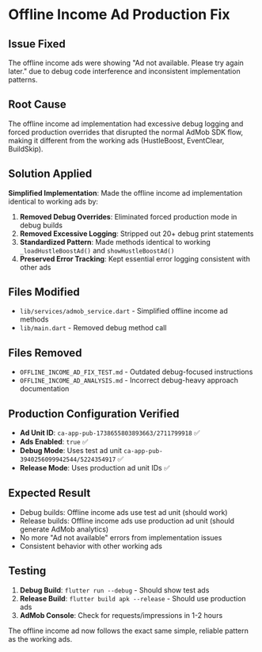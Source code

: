 # Offline Income Ad Production Fix

## Issue Fixed
The offline income ads were showing "Ad not available. Please try again later." due to debug code interference and inconsistent implementation patterns.

## Root Cause
The offline income ad implementation had excessive debug logging and forced production overrides that disrupted the normal AdMob SDK flow, making it different from the working ads (HustleBoost, EventClear, BuildSkip).

## Solution Applied
**Simplified Implementation**: Made the offline income ad implementation identical to working ads by:

1. **Removed Debug Overrides**: Eliminated forced production mode in debug builds
2. **Removed Excessive Logging**: Stripped out 20+ debug print statements  
3. **Standardized Pattern**: Made methods identical to working `_loadHustleBoostAd()` and `showHustleBoostAd()`
4. **Preserved Error Tracking**: Kept essential error logging consistent with other ads

## Files Modified
- `lib/services/admob_service.dart` - Simplified offline income ad methods
- `lib/main.dart` - Removed debug method call

## Files Removed
- `OFFLINE_INCOME_AD_FIX_TEST.md` - Outdated debug-focused instructions
- `OFFLINE_INCOME_AD_ANALYSIS.md` - Incorrect debug-heavy approach documentation

## Production Configuration Verified
- **Ad Unit ID**: `ca-app-pub-1738655803893663/2711799918` ✅
- **Ads Enabled**: `true` ✅  
- **Debug Mode**: Uses test ad unit `ca-app-pub-3940256099942544/5224354917` ✅
- **Release Mode**: Uses production ad unit IDs ✅

## Expected Result
- Debug builds: Offline income ads use test ad unit (should work)
- Release builds: Offline income ads use production ad unit (should generate AdMob analytics)
- No more "Ad not available" errors from implementation issues
- Consistent behavior with other working ads

## Testing
1. **Debug Build**: `flutter run --debug` - Should show test ads
2. **Release Build**: `flutter build apk --release` - Should use production ads
3. **AdMob Console**: Check for requests/impressions in 1-2 hours

The offline income ad now follows the exact same simple, reliable pattern as the working ads. 